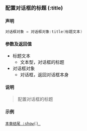 ### 配置对话框的标题 \(**:title**\)


#### 声明
```lua
对话框对象 = 对话框对象:title(标题文本)
```


#### 参数及返回值
- 标题文本
    - 文本型，对话框的标题
- 对话框对象
    - 对话框，返回对话框本身


#### 说明
> 配置对话框的标题  


#### 示例  
[`本章结尾 :show() `](/Handbook/dialog/_show.md)  


